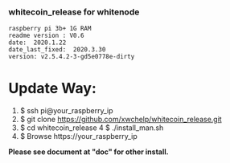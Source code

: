 ### whitecoin_release for whitenode
    raspberry pi 3b+ 1G RAM    
    readme version : V0.6  
    date:  2020.1.22
    date_last_fixed:  2020.3.30
    version: v2.5.4.2-3-gd5e0778e-dirty

#  Update Way:
1. $ ssh pi@your_raspberry_ip
2. $ git clone https://github.com/xwchelp/whitecoin_release.git
3. $ cd whitecoin_release
4  $ ./install_man.sh
5. $ Browse https://your_raspberry_ip

**Please see document at "doc" for other install.**




